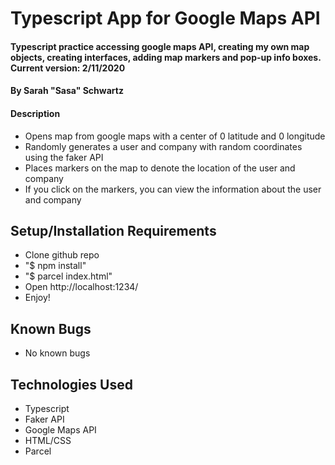 # Typescript App for Google Maps API

#### Typescript practice accessing google maps API, creating my own map objects, creating interfaces, adding map markers and pop-up info boxes. Current version: 2/11/2020

#### By Sarah "Sasa" Schwartz

#### Description
* Opens map from google maps with a center of 0 latitude and 0 longitude
* Randomly generates a user and company with random coordinates using the faker API
* Places markers on the map to denote the location of the user and company
* If you click on the markers, you can view the information about the user and company

## Setup/Installation Requirements

* Clone github repo
* "$ npm install"
* "$ parcel index.html"
* Open http://localhost:1234/
* Enjoy!

## Known Bugs
* No known bugs 

## Technologies Used
* Typescript
* Faker API
* Google Maps API
* HTML/CSS
* Parcel
